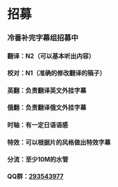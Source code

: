 # 招募

### 冷番补完字幕组招募中 

#### 翻译：N2（可以基本听出内容）

#### **校对：N1（准确的修改翻译的稿子）**

#### **英翻：负责翻译英文外挂字幕**

#### **俄翻：负责翻译俄文外挂字幕**

#### **时轴：有一定日语语感**

#### **特效：可以根据片的风格做出特效字幕**

#### **分流：至少10M的水管**

 **QQ群：**[**293543977**](https://jq.qq.com/?_wv=1027&k=46bJVff)

